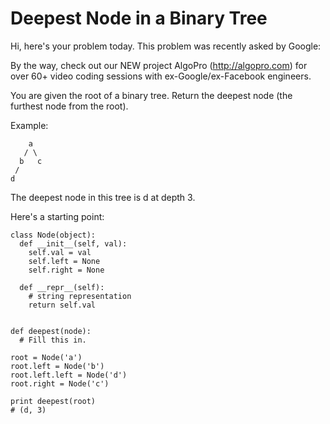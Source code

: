 # Deepest Node in a Binary Tree
Hi, here's your problem today. This problem was recently asked by Google:

By the way, check out our NEW project AlgoPro (http://algopro.com) for over 60+ video coding sessions with ex-Google/ex-Facebook engineers.

You are given the root of a binary tree. Return the deepest node (the furthest node from the root).

Example:
```
    a
   / \
  b   c
 /
d
```
The deepest node in this tree is d at depth 3.

Here's a starting point:
```
class Node(object):
  def __init__(self, val):
    self.val = val
    self.left = None
    self.right = None

  def __repr__(self):
    # string representation
    return self.val


def deepest(node):
  # Fill this in.

root = Node('a')
root.left = Node('b')
root.left.left = Node('d')
root.right = Node('c')

print deepest(root)
# (d, 3)
```